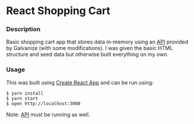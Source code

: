 # React Shopping Cart

### Description

Basic shopping cart app that stores data in-memory using an [API](https://github.com/JBallin/g-api) provided by Galvanize (with some modifications). I was given the basic HTML structure and seed data but otherwise built everything on my own.

### Usage

This was built using [Create React App](https://github.com/facebook/create-react-app) and can be run using:

```shell
$ yarn install
$ yarn start
$ open http://localhost:3000
```

Note: [API](https://github.com/JBallin/g-api) must be running as well.

